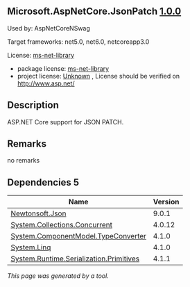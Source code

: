 Microsoft.AspNetCore.JsonPatch [1.0.0](https://www.nuget.org/packages/Microsoft.AspNetCore.JsonPatch/1.0.0)
--------------------

Used by: AspNetCoreNSwag

Target frameworks: net5.0, net6.0, netcoreapp3.0

License: [ms-net-library](../../../../licenses/ms-net-library) 

- package license: [ms-net-library](http://www.microsoft.com/web/webpi/eula/net_library_eula_enu.htm) 
- project license: [Unknown](http://www.asp.net/) , License should be verified on http://www.asp.net/

Description
-----------
ASP.NET Core support for JSON PATCH.

Remarks
-----------
no remarks


Dependencies 5
-----------

|Name|Version|
|----------|:----|
|[Newtonsoft.Json](../../../../packages/nuget.org/newtonsoft.json/9.0.1)|9.0.1|
|[System.Collections.Concurrent](../../../../packages/nuget.org/system.collections.concurrent/4.0.12)|4.0.12|
|[System.ComponentModel.TypeConverter](../../../../packages/nuget.org/system.componentmodel.typeconverter/4.1.0)|4.1.0|
|[System.Linq](../../../../packages/nuget.org/system.linq/4.1.0)|4.1.0|
|[System.Runtime.Serialization.Primitives](../../../../packages/nuget.org/system.runtime.serialization.primitives/4.1.1)|4.1.1|

*This page was generated by a tool.*